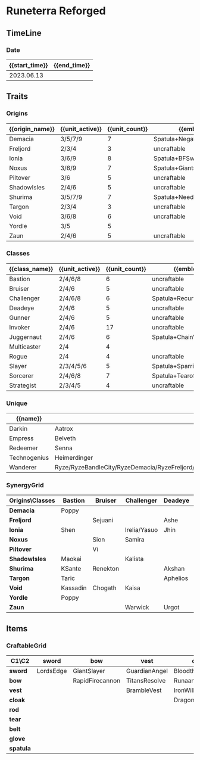 # Runeterra Reforged

## TimeLine
### Date
| {{start_time}} | {{end_time}} |
| -              | -            |
| 2023.06.13     |              |

## Traits
### Origins
| {{origin_name}} | {{unit_active}} | {{unit_count}} | {{emblem}}                 | {{desc}} |
| -               | -               | -              | -                          | -        |
| Demacia         | 3/5/7/9         | 7              | Spatula+NegatronCloak      |          |
| Freljord        | 2/3/4           | 3              | uncraftable                |          |
| Ionia           | 3/6/9           | 8              | Spatula+BFSword            |          |
| Noxus           | 3/6/9           | 7              | Spatula+GiantsBelt         |          |
| Piltover        | 3/6             | 5              | uncraftable                |          |
| ShadowIsles     | 2/4/6           | 5              | uncraftable                |          |
| Shurima         | 3/5/7/9         | 7              | Spatula+NeedlesslyLargeRod |          |
| Targon          | 2/3/4           | 3              | uncraftable                |          |
| Void            | 3/6/8           | 6              | uncraftable                |          |
| Yordle          | 3/5             | 5              |                            |          |
| Zaun            | 2/4/6           | 5              | uncraftable                |          |

### Classes
| {{class_name}} | {{unit_active}} | {{unit_count}} | {{emblem}}               | {{desc}} |
| -              | -               | -              | -                        | -        |
| Bastion        | 2/4/6/8         | 6              | uncraftable              |          |
| Bruiser        | 2/4/6           | 5              | uncraftable              |          |
| Challenger     | 2/4/6/8         | 6              | Spatula+RecurveBow       |          |
| Deadeye        | 2/4/6           | 5              | uncraftable              |          |
| Gunner         | 2/4/6           | 5              | uncraftable              |          |
| Invoker        | 2/4/6           | 17             | uncraftable              |          |
| Juggernaut     | 2/4/6           | 6              | Spatula+ChainVest        |          |
| Multicaster    | 2/4             | 4              |                          |          |
| Rogue          | 2/4             | 4              | uncraftable              |          |
| Slayer         | 2/3/4/5/6       | 5              | Spatula+SparringGloves   |          |
| Sorcerer       | 2/4/6/8         | 7              | Spatula+Tearofthegoddess |          |
| Strategist     | 2/3/4/5         | 4              | uncraftable              |          |

### Unique
| {{name}}     | {{champion}}                                                                                                                  | {{cost}}              |
| -            | -                                                                                                                             | -                     |
| Darkin       | Aatrox                                                                                                                        | 5                     |
| Empress      | Belveth                                                                                                                       | 5                     |
| Redeemer     | Senna                                                                                                                         | 5                     |
| Technogenius | Heimerdinger                                                                                                                  | 5                     |
| Wanderer     | Ryze/RyzeBandleCity/RyzeDemacia/RyzeFreljord/RyzeIonia/RyzeNoxus/RyzePiltover/RyzeShadowIsles/RyzeShurima/RyzeTargon/RyzeZaun | 5/5/5/5/5/5/5/5/5/5/5 |

### SynergyGrid
| ****Origins\Classes**** | **Bastion** | **Bruiser** | **Challenger** | **Deadeye** | **Gunner** | **Invoker** | **Juggernaut** | **Multicaster** | **Rogue** | **Slayer** | **Sorcerer**    | **Strategist** |
| -                       | -           | -           | -              | -           | -          | -           | -              | -               | -         | -          | -               | -              |
| **Demacia**             | Poppy       |             |                |             |            | Galio       | Garen          | Sona            |           | Kayle      | Lux             | JarvanIV       |
| **Freljord**            |             | Sejuani     |                | Ashe        |            | Lissandra   |                |                 |           |            |                 |                |
| **Ionia**               | Shen        |             | Irelia/Yasuo   | Jhin        |            | Karma/Shen  | Sett           |                 | Zed       | Zed        | Ahri            |                |
| **Noxus**               |             | Sion        | Samira         |             |            | Cassiopeia  | Darius         |                 | Katarina  | Kled       | Swain           | Swain          |
| **Piltover**            |             | Vi          |                |             | Jayce      |             |                |                 | Ekko      |            | Orianna         |                |
| **ShadowIsles**         | Maokai      |             | Kalista        |             | Senna      |             |                |                 | Viego     | Gwen       |                 |                |
| **Shurima**             | KSante      | Renekton    |                | Akshan      |            | Cassiopeia  | Nasus          | Taliyah         |           |            |                 | Azir           |
| **Targon**              | Taric       |             |                | Aphelios    |            | Soraka      |                |                 |           |            | Taric           |                |
| **Void**                | Kassadin    | Chogath     | Kaisa          |             |            |             |                | Velkoz          |           |            | Malzahar/Velkoz |                |
| **Yordle**              | Poppy       |             |                |             | Tristana   |             |                | Teemo           |           | Kled       |                 | Teemo          |
| **Zaun**                |             |             | Warwick        | Urgot       | Jinx/Zeri  |             | Warwick        |                 | Ekko      |            |                 |                |

## Items
### CraftableGrid
| ****C1\C2**** | **sword** | **bow**         | **vest**      | **cloak**        | **rod**               | **tear**      | **belt**       | **glove**      | **spatula**      |
| -             | -         | -               | -             | -                | -                     | -             | -              | -              | -                |
| **sword**     | LordsEdge | GiantSlayer     | GuardianAngel | Bloodthirster    | HextechGunblade       | SpearofShojin | ZekesHerald    | InfinityEdge   | IoniaEmblem      |
| **bow**       |           | RapidFirecannon | TitansResolve | RunaansHurricane | GuinsoosRageblade     | StatikkShiv   | ZzRotPortal    | LastWhisper    | ChallengerEmblem |
| **vest**      |           |                 | BrambleVest   | IronWill         | LocketoftheIronSolari | Fimbulwinter  | SunfireCape    | Shroud         | JuggernautEmblem |
| **cloak**     |           |                 |               | DragonsClaw      | IonicSpark            | Chalice       | Zephyr         | Quicksilver    | DemaciaEmblem    |
| **rod**       |           |                 |               |                  | RabadonsDeathcap      | LudensEcho    | Morellonomicon | ArcaneGauntlet | ShurimaEmblem    |
| **tear**      |           |                 |               |                  |                       | BlueSentinel  | Redemption     | HandofJustice  | SorcererEmblem   |
| **belt**      |           |                 |               |                  |                       |               | WarmogsArmor   | Guardbreaker   | NoxusEmblem      |
| **glove**     |           |                 |               |                  |                       |               |                | ThiefsGloves   | SlayerEmblem     |
| **spatula**   |           |                 |               |                  |                       |               |                |                | ForceofNature    |